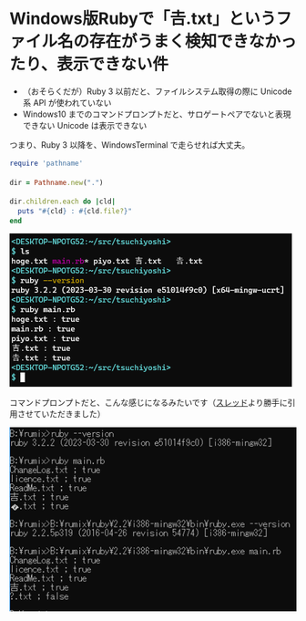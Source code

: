 # Windows版Rubyで「𠮷.txt」というファイル名の存在がうまく検知できなかったり、表示できない件

- （おそらくだが）Ruby 3 以前だと、ファイルシステム取得の際に Unicode系 API が使われていない
- Windows10 までのコマンドプロンプトだと、サロゲートペアでないと表現できない Unicode は表示できない

つまり、Ruby 3 以降を、WindowsTerminal で走らせれば大丈夫。

```main.rb
require 'pathname'

dir = Pathname.new(".")

dir.children.each do |cld|
  puts "#{cld} : #{cld.file?}"
end
```

![image](./success.png)

コマンドプロンプトだと、こんな感じになるみたいです（[スレッド]より勝手に引用させていただきました）

![image](./failure.png)

[スレッド]: https://mstdn.jp/@acid_rain@amefur.asia/110343374842403892

